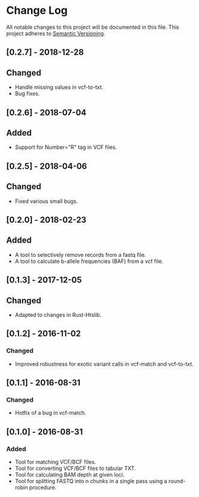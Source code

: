 # Change Log
All notable changes to this project will be documented in this file.
This project adheres to [Semantic Versioning](http://semver.org/).

## [0.2.7] - 2018-12-28
## Changed
- Handle missing values in vcf-to-txt.
- Bug fixes.

## [0.2.6] - 2018-07-04
## Added
- Support for Number="R" tag in VCF files.

## [0.2.5] - 2018-04-06
## Changed
- Fixed various small bugs.

## [0.2.0] - 2018-02-23
## Added
- A tool to selectively remove records from a fastq file. 
- A tool to calculate b-allele frequencies (BAF) from a vcf file.

## [0.1.3] - 2017-12-05
## Changed
- Adapted to changes in Rust-Htslib.

## [0.1.2] - 2016-11-02
### Changed
- Improved robustness for exotic variant calls in vcf-match and vcf-to-txt.

## [0.1.1] - 2016-08-31
### Changed
- Hotfix of a bug in vcf-match.


## [0.1.0] - 2016-08-31
### Added
- Tool for matching VCF/BCF files.
- Tool for converting VCF/BCF files to tabular TXT.
- Tool for calculating BAM depth at given loci.
- Tool for splitting FASTQ into n chunks in a single pass using a round-robin procedure.
